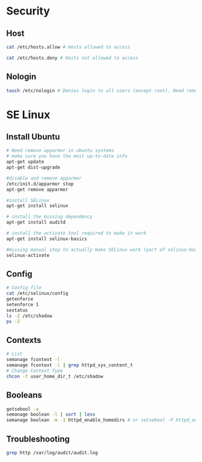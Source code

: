 # Security

## Host

```bash
cat /etc/hosts.allow # Hosts allowed to access

cat /etc/hosts.deny # Hosts not allowed to access
```

## Nologin

```bash
touch /etc/nologin # Denies login to all users (except root). Need remove the file
```

# SE Linux

## Install Ubuntu

```bash
# Need remove apparmor in ubuntu systems
# make sure you have the most up-to-date info
apt-get update
apt-get dist-upgrade

#disable and remove apparmor
/etc/init.d/apparmor stop
apt-get remove apparmor

#install SELinux
apt-get install selinux

# install the missing dependency
apt-get install auditd

# install the activate tool required to make it work
apt-get install selinux-basics

#missing manual step to actually make SELinux work (part of selinux-basics)
selinux-activate
```

## Config

```bash
# Config file
cat /etc/selinux/config
getenforce
setenforce 1
sestatus
ls -Z /etc/shadow
ps -Z

```

## Contexts

```bash
# List
semanage fcontext -l
semanage fcontext -l | grep httpd_sys_content_t
# Change Context Type
chcon -t user_home_dir_t /etc/shadow
```

## Booleans

```bash
getsebool -a
semanage boolean -l | sort | less
semanage boolean -m -1 httpd_enable_homedirs # or setsebool -P httpd_enable_homedirs=1
```

## Troubleshooting

```bash
grep http /var/log/audit/audit.log
```